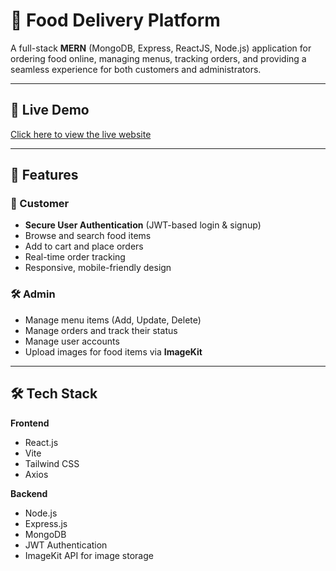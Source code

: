 # 🍔 Food Delivery Platform

A full-stack **MERN** (MongoDB, Express, ReactJS, Node.js) application for ordering food online, managing menus, tracking orders, and providing a seamless experience for both customers and administrators.

---

## 🚀 Live Demo  
[Click here to view the live website]([[YOUR_LIVE_LINK_HERE](https://fooddelivery-frontend-36hh.onrender.com/)])  

---

## 📌 Features

### 🛒 Customer
- **Secure User Authentication** (JWT-based login & signup)
- Browse and search food items
- Add to cart and place orders
- Real-time order tracking
- Responsive, mobile-friendly design

### 🛠 Admin
- Manage menu items (Add, Update, Delete)
- Manage orders and track their status
- Manage user accounts
- Upload images for food items via **ImageKit**

---

## 🛠 Tech Stack

**Frontend**
- React.js  
- Vite  
- Tailwind CSS  
- Axios  

**Backend**
- Node.js  
- Express.js  
- MongoDB  
- JWT Authentication  
- ImageKit API for image storage


